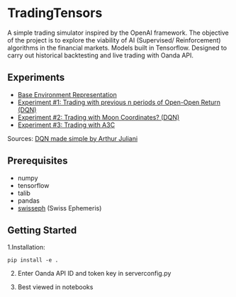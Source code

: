 # TradingTensors

A simple trading simulator inspired by the OpenAI framework. The objective of the project is to explore the viability of AI (Supervised/ Reinforcement) algorithms in the financial markets. Models built in Tensorflow. Designed to carry out historical backtesting and live trading with Oanda API.



## Experiments
- [Base Environment Representation](https://github.com/Henry-bee/TradingTensors/blob/master/Examples/Base%20Environment.ipynb)
- [Experiment #1: Trading with previous n periods of Open-Open Return (DQN)](https://github.com/Henry-bee/TradingTensors/blob/master/Examples/Experiment%201%20Basic%20DQN%20Model%20and%20walkthrough.ipynb)
- [Experiment #2: Trading with Moon Coordinates? (DQN)](https://github.com/Henry-bee/TradingTensors/blob/master/Examples/Experiment%202%20DQN%20with%20planetry%20data%20.ipynb)
- [Experiment #3: Trading with A3C](https://github.com/Henry-bee/TradingTensors/blob/master/Examples/Experiment%203%20Trading%20with%20A3C.ipynb)

Sources:
[DQN made simple by Arthur Juliani](https://medium.com/@awjuliani/simple-reinforcement-learning-with-tensorflow-part-4-deep-q-networks-and-beyond-8438a3e2b8df)


## Prerequisites
- numpy
- tensorflow
- talib
- pandas
- [swisseph](https://github.com/astrorigin/pyswisseph) (Swiss Ephemeris)

## Getting Started

1.Installation:
```
pip install -e .
```

2. Enter Oanda API ID and token key in serverconfig.py

3. Best viewed in notebooks


